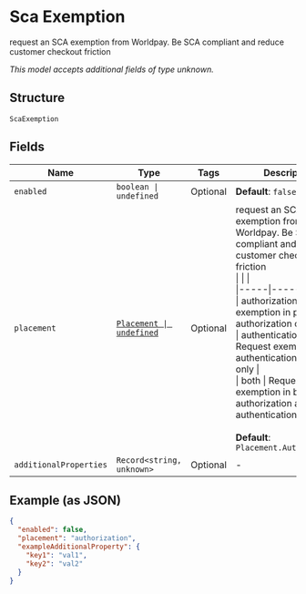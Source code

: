 
# Sca Exemption

request an SCA exemption from Worldpay. Be SCA compliant and reduce customer checkout friction

*This model accepts additional fields of type unknown.*

## Structure

`ScaExemption`

## Fields

| Name | Type | Tags | Description |
|  --- | --- | --- | --- |
| `enabled` | `boolean \| undefined` | Optional | **Default**: `false` |
| `placement` | [`Placement \| undefined`](../../doc/models/placement.md) | Optional | request an SCA exemption from Worldpay. Be SCA compliant and reduce customer checkout friction<br>\|  \|  \|<br>\|-----\|-----\|<br>\| authorization \| Request exemption in payment authorization only \|<br>\| authentication \| Request exemption in authentication (3DS) only   \|<br>\| both \|  Request exemption in both authorization and authentication (3DS)  \|<br><br>**Default**: `Placement.Authorization` |
| `additionalProperties` | `Record<string, unknown>` | Optional | - |

## Example (as JSON)

```json
{
  "enabled": false,
  "placement": "authorization",
  "exampleAdditionalProperty": {
    "key1": "val1",
    "key2": "val2"
  }
}
```

